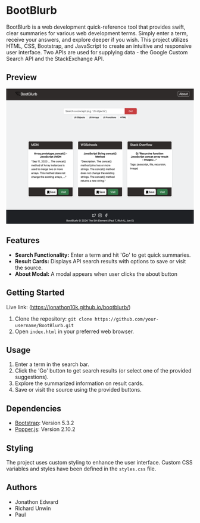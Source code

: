 # BootBlurb

BootBlurb is a web development quick-reference tool that provides swift, clear summaries for various web development terms. Simply enter a term, receive your answers, and explore deeper if you wish. This project utilizes HTML, CSS, Bootstrap, and JavaScript to create an intuitive and responsive user interface. Two APIs are used for supplying data - the Google Custom Search API and the StackExchange API.

## Preview
<img width="600px" src="./assets/images/bootblurb-screen.png" alt="BootBlurb screenshot" />

## Features

- **Search Functionality:** Enter a term and hit 'Go' to get quick summaries.
- **Result Cards:** Displays API search results with options to save or visit the source.
- **About Modal:** A modal appears when user clicks the about button

## Getting Started
Live link: (https://jonathon10k.github.io/bootblurb/)
1. Clone the repository: `git clone https://github.com/your-username/BootBlurb.git`
2. Open `index.html` in your preferred web browser.

## Usage

1. Enter a term in the search bar.
2. Click the 'Go' button to get search results (or select one of the provided suggestions).
3. Explore the summarized information on result cards.
4. Save or visit the source using the provided buttons.

## Dependencies

- [Bootstrap](https://getbootstrap.com/): Version 5.3.2
- [Popper.js](https://popper.js.org/): Version 2.10.2

## Styling

The project uses custom styling to enhance the user interface. Custom CSS variables and styles have been defined in the `styles.css` file.

## Authors

- Jonathon Edward
- Richard Unwin
- Paul
